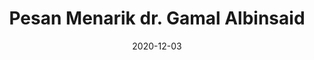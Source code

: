 ---
title: Pesan Menarik dr. Gamal Albinsaid
date: 2020-12-03
gallery: 
    - type: video
      media: '/media/content/drgamal.mp4'
      caption: 'dr.Gamal Albinsaid, ketua DPP PKS Bidang Kepemudaan'
---